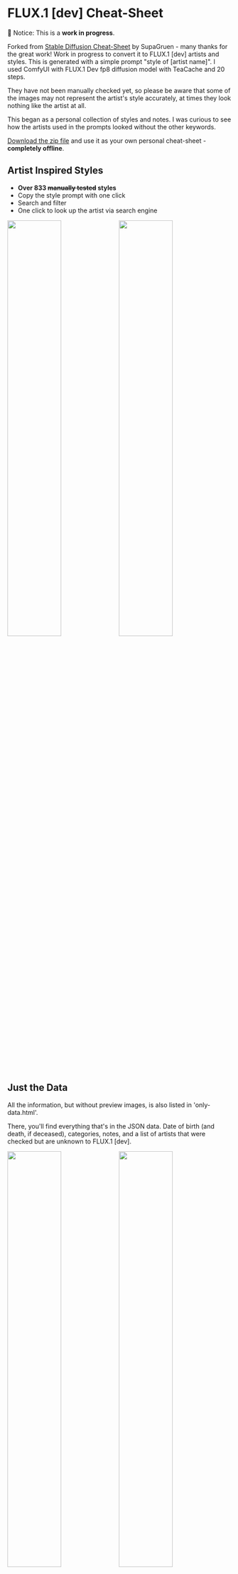 # FLUX.1 [dev] Cheat-Sheet

🛑 Notice: This is a **work in progress**.

Forked from [Stable Diffusion Cheat-Sheet](https://github.com/SupaGruen/StableDiffusion-CheatSheet) by SupaGruen - many thanks for the great work! Work in progress to convert it to FLUX.1 [dev] artists and styles. This is generated with a simple prompt "style of [artist name]". I used ComfyUI with FLUX.1 Dev fp8 diffusion model with TeaCache and 20 steps.

They have not been manually checked yet, so please be aware that some of the images may not represent the artist's style accurately, at times they look nothing like the artist at all.

This began as a personal collection of styles and notes. I was curious to see how the artists used in the prompts looked without the other keywords.

[Download the zip file](https://github.com/andygock/FLUX-Style-CheatSheet/archive/refs/heads/master.zip) and use it as your own personal cheat-sheet - **completely offline**.

## Artist Inspired Styles

- **Over 833 <strike>manually tested</strike> styles**
- Copy the style prompt with one click
- Search and filter
- One click to look up the artist via search engine

<img src="https://raw.githubusercontent.com/SupaGruen/StableDiffusion-CheatSheet/main/img/other/01.webp" width="49%"> <img src="https://raw.githubusercontent.com/SupaGruen/StableDiffusion-CheatSheet/main/img/other/02.webp" width="49%">

## Just the Data

All the information, but without preview images, is also listed in 'only-data.html'.

There, you'll find everything that's in the JSON data. Date of birth (and death, if deceased), categories, notes, and a list of artists that were checked but are unknown to FLUX.1 [dev].

<img src="https://raw.githubusercontent.com/SupaGruen/StableDiffusion-CheatSheet/main/img/other/05.webp" width="49%"> <img src="https://raw.githubusercontent.com/SupaGruen/StableDiffusion-CheatSheet/main/img/other/06.webp" width="49%">

## Credits

From JS file or borrowed code to font and icons, thank you to:

- [Stable Diffusion Cheat-Sheet](https://github.com/SupaGruen/StableDiffusion-CheatSheet) by SupaGruen
- [Vanilla LazyLoad (MIT)](https://github.com/verlok/vanilla-lazyload)
- [Google Font Roboto (Apache-2.0)](https://fonts.google.com/specimen/Roboto)
- [SVG Icons from Ionicons (MIT)](https://github.com/ionic-team/ionicons)
